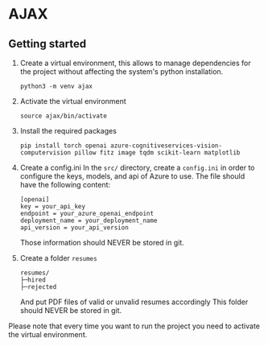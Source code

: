 # AJAX

## Getting started

1. Create a virtual environment, this allows to manage dependencies for the project without affecting the system's python installation.
   ```
   python3 -m venv ajax
   ```

2. Activate the virtual environment
   ```
   source ajax/bin/activate
   ```
   
3. Install the required packages
   ```
   pip install torch openai azure-cognitiveservices-vision-computervision pillow fitz image tqdm scikit-learn matplotlib
   ```
4. Create a config.ini
   In the `src/` directory, create a `config.ini` in order to configure the keys, models, and api of Azure to use.
   The file should have the following content:
   ```
   [openai]
   key = your_api_key
   endpoint = your_azure_openai_endpoint
   deployment_name = your_deployment_name
   api_version = your_api_version
   ```
   Those information should NEVER be stored in git. 
5. Create a folder `resumes`
   ```
   resumes/
   ├─hired
   ├─rejected
   ```
   And put PDF files of valid or unvalid resumes accordingly
   This folder should NEVER be stored in git.

Please note that every time you want to run the project you need to activate the virtual environment. 
